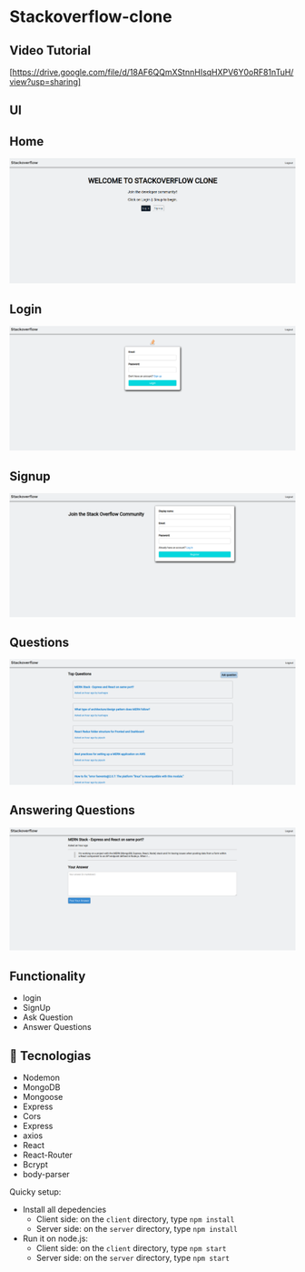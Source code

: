 # Stackoverflow-clone

## Video Tutorial
[https://drive.google.com/file/d/18AF6QQmXStnnHIsqHXPV6Y0oRF81nTuH/view?usp=sharing]

## UI

## Home

![Home](screenshots/home.png)

## Login

![New Tweet](screenshots/login.png)

## Signup

![New Tweet](screenshots/signup.png)

## Questions

![Tweet](screenshots/questions.png)

## Answering Questions

![Tweet](screenshots/answers.png)

## Functionality

<ul>
  <li>login</li>
  <li>SignUp</li>
  <li>Ask Question</li>
  <li>Answer Questions</li>
</ul>


## :rocket: Tecnologias

<ul>
  <li>Nodemon</li>
  <li>MongoDB</li>
  <li>Mongoose</li>
  <li>Express</li>
  <li>Cors</li>
  <li>Express</li>
  <li>axios</li>
  <li>React</li>
  <li>React-Router</li>
  <li>Bcrypt</li>
  <li>body-parser</li>
</ul>



Quicky setup:

- Install all depedencies
  - Client side: on the `client` directory, type `npm install`
  - Server side: on the `server` directory, type `npm install`
- Run it on node.js:
  - Client side: on the `client` directory, type `npm start`
  - Server side: on the `server` directory, type `npm start`
